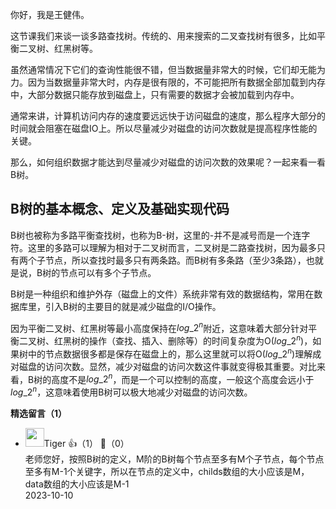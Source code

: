你好，我是王健伟。

这节课我们来谈一谈多路查找树。传统的、用来搜索的二叉查找树有很多，比如平衡二叉树、红黑树等。

虽然通常情况下它们的查询性能很不错，但当数据量非常大的时候，它们却无能为力。因为当数据量非常大时，内存是很有限的，不可能把所有数据全部加载到内存中，大部分数据只能存放到磁盘上，只有需要的数据才会被加载到内存中。

通常来讲，计算机访问内存的速度要远远快于访问磁盘的速度，那么程序大部分的时间就会阻塞在磁盘IO上。所以尽量减少对磁盘的访问次数就是提高程序性能的关键。

那么，如何组织数据才能达到尽量减少对磁盘的访问次数的效果呢？一起来看一看B树。

## B树的基本概念、定义及基础实现代码

B树也被称为多路平衡查找树，也称为B-树，这里的-并不是减号而是一个连字符。这里的多路可以理解为相对于二叉树而言，二叉树是二路查找树，因为最多只有两个子节点，所以查找时最多只有两条路。而B树有多条路（至少3条路），也就是说，B树的节点可以有多个子节点。

B树是一种组织和维护外存（磁盘上的文件）系统非常有效的数据结构，常用在数据库里，引入B树的主要目的就是减少磁盘的I/O操作。

因为平衡二叉树、红黑树等最小高度保持在$log\_{2}^{n}$附近，这意味着大部分针对平衡二叉树、红黑树的操作（查找、插入、删除等）的时间复杂度为O($log\_{2}^{n}$)，如果树中的节点数据很多都是保存在磁盘上的，那么这里就可以将O($log\_{2}^{n}$)理解成对磁盘的访问次数。显然，减少对磁盘的访问次数这件事就变得极其重要。对比来看，B树的高度不是$log\_{2}^{n}$，而是一个可以控制的高度，一般这个高度会远小于$log\_{2}^{n}$，这意味着使用B树可以极大地减少对磁盘的访问次数。
<div><strong>精选留言（1）</strong></div><ul>
<li><img src="https://static001.geekbang.org/account/avatar/00/1d/0c/a5/0bbfd5e7.jpg" width="30px"><span>Tiger</span> 👍（1） 💬（0）<div>老师您好，按照B树的定义，M阶的B树每个节点至多有M个子节点，每个节点至多有M-1个关键字，所以在节点的定义中，childs数组的大小应该是M，data数组的大小应该是M-1</div>2023-10-10</li><br/>
</ul>